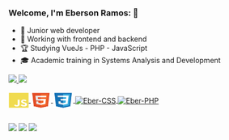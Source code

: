 ### Welcome, I'm Eberson Ramos: 👋

- 🧔 Junior web developer
- 👔 Working with frontend and backend
- 🏆 Studying VueJs - PHP - JavaScript
- 🎓 Academic training in Systems Analysis and Development

<div>
  <a href="https://github.com/EbersonRamos93">  
  <img height="180em" src="https://github-readme-stats.vercel.app/api?username=EbersonRamos93&show_icons=true&theme=tokyonight&include_all_commits=true&count_private=true"/>
  <img height="180em" src="https://github-readme-stats.vercel.app/api/top-langs/?username=EbersonRamos93&layout=compact&langs_count=7&theme=tokyonight"/>
</div>
  
<div style="display: inline_block"><br>
  <img align="center" alt="Eber-Js" height="30" width="40" src="https://raw.githubusercontent.com/devicons/devicon/master/icons/javascript/javascript-plain.svg">
  <img align="center" alt="Eber-HTML" height="30" width="40" src="https://raw.githubusercontent.com/devicons/devicon/master/icons/html5/html5-original.svg">
  <img align="center" alt="Eber-CSS" height="30" width="40" src="https://raw.githubusercontent.com/devicons/devicon/master/icons/css3/css3-original.svg">
  <img align="center" alt="Eber-CSS" height="30" width="40"  src="https://cdn.jsdelivr.net/gh/devicons/devicon/icons/vuejs/vuejs-original.svg" />
  <img align="center" alt="Eber-PHP" height="35" width="45"  src="https://cdn.jsdelivr.net/gh/devicons/devicon/icons/php/php-original.svg" />
</div>
  
  ##
 
<div> 
  <a href="https://instagram.com/eberson.ramos" target="_blank"><img src="https://img.shields.io/badge/-Instagram-%23E4405F?style=for-the-badge&logo=instagram&logoColor=white" target="_blank"></a>
  <a href = "mailto:ebersonramos.93@gmail.com"><img src="https://img.shields.io/badge/-Gmail-%23333?style=for-the-badge&logo=gmail&logoColor=white" target="_blank"></a>
  <a href="https://www.linkedin.com/in/eberson-ramos-30a779173" target="_blank"><img src="https://img.shields.io/badge/-LinkedIn-%230077B5?style=for-the-badge&logo=linkedin&logoColor=white" target="_blank"></a> 
</div>

